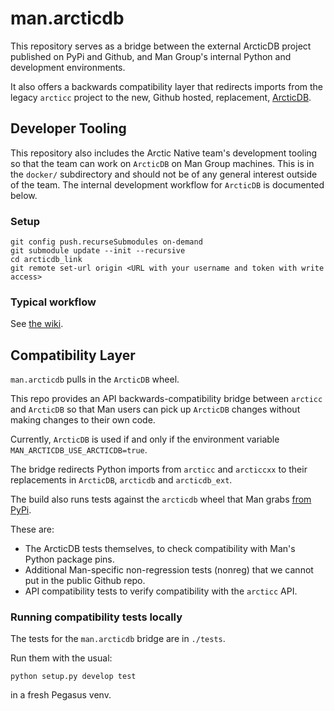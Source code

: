 # man.arcticdb

This repository serves as a bridge between the external ArcticDB project published on PyPi and
Github, and Man Group's internal Python and development environments. 

It also offers a backwards compatibility layer that redirects imports from the legacy `arcticc` project to the new, 
Github hosted, replacement, [ArcticDB](https://github.com/man-group/arcticdb).

## Developer Tooling

This repository also includes the Arctic Native team's development tooling so that the team can work
on `ArcticDB` on Man Group machines. This is in the `docker/` subdirectory and should not be of
any general interest outside of the team. The internal development workflow for `ArcticDB` is
documented below.

### Setup

```
git config push.recurseSubmodules on-demand
git submodule update --init --recursive
cd arcticdb_link
git remote set-url origin <URL with your username and token with write access>
```

### Typical workflow

See [the wiki](https://manwiki.maninvestments.com/display/AlphaTech/ArcticDB+Development+Setup).

## Compatibility Layer

`man.arcticdb` pulls in the `ArcticDB` wheel.

This repo provides an API backwards-compatibility bridge between `arcticc` and `ArcticDB` so that
Man users can pick up `ArcticDB` changes without making changes to their own code.

Currently, `ArcticDB` is used if and only if the environment variable `MAN_ARCTICDB_USE_ARCTICDB=true`.

The bridge redirects Python imports from `arcticc` and `arcticcxx` to their replacements in `ArcticDB`, 
`arcticdb` and `arcticdb_ext`.

The build also runs tests against the `arcticdb` wheel that Man grabs
[from PyPi](https://mangit.maninvestments.com/projects/CORE/repos/external-python/browse/external-packages.yaml).

These are:

- The ArcticDB tests themselves, to check compatibility with Man's Python package pins.
- Additional Man-specific non-regression tests (nonreg) that we cannot put in the public Github repo.
- API compatibility tests to verify compatibility with the `arcticc` API.

### Running compatibility tests locally

The tests for the `man.arcticdb` bridge are in `./tests`.

Run them with the usual:

```
python setup.py develop test
```

in a fresh Pegasus venv.
